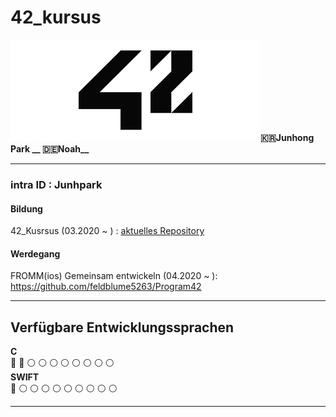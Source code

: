 # 42_kursus
<img src="https://github.com/feldblume5263/42_cursus/blob/master/.42seoul_logo.png?raw=true" width= "400">**:kr:Junhong Park __ :de:Noah__**
   
*********************
### **intra ID : Junhpark**   

#### Bildung 
42_Kusrsus (03.2020 ~  ) : [aktuelles Repository](https://github.com/feldblume5263/42_cursus)   
   
#### Werdegang
FROMM(ios) Gemeinsam entwickeln (04.2020 ~ ): <https://github.com/feldblume5263/Program42>
   
*********************
   
## Verfügbare Entwicklungssprachen
**C**   
 :red_circle: :red_circle: :white_circle: :white_circle: :white_circle: :white_circle: :white_circle: :white_circle: :white_circle: :white_circle:   
**SWIFT**   
 :red_circle: :white_circle: :white_circle: :white_circle: :white_circle: :white_circle: :white_circle: :white_circle: :white_circle: :white_circle:   
    
*********************
